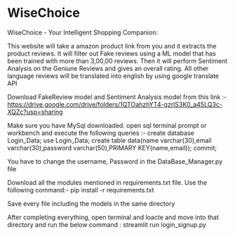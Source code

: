 # WiseChoice
WiseChoice - Your Intelligent Shopping Companion:

This website will take a amazon product link from you and it extracts the product reviews.
It will filter out Fake reviews using a ML model that has been trained with more than 3,00,00 reviews.
Then it will perform Sentiment Analysis on the Geniune Reviews and gives an overall rating.
All other language reviews will be translated into english by using google translate API

Download FakeReview model and Sentiment Analysis model from this link :- 
https://drive.google.com/drive/folders/1QTOahzhYT4-gzrlS3K0_a45LQ3c-XQZc?usp=sharing

Make sure you have MySql downloaded. open sql terminal prompt or workbench and execute the following queries :-
create database Login_Data;
use Login_Data;
create table data(name varchar(30),email varchar(30),password varchar(50),PRIMARY KEY(name,email));
commit;

You have to change the username, Password in the DataBase_Manager.py file

Download all the modules mentioned in requirements.txt file. Use the following command:-
pip install -r requirements.txt

Save every file including the models in the same directory

After completing everything, open terminal and loacte and move into that directory and run the below command :
      streamlit run login_signup.py
